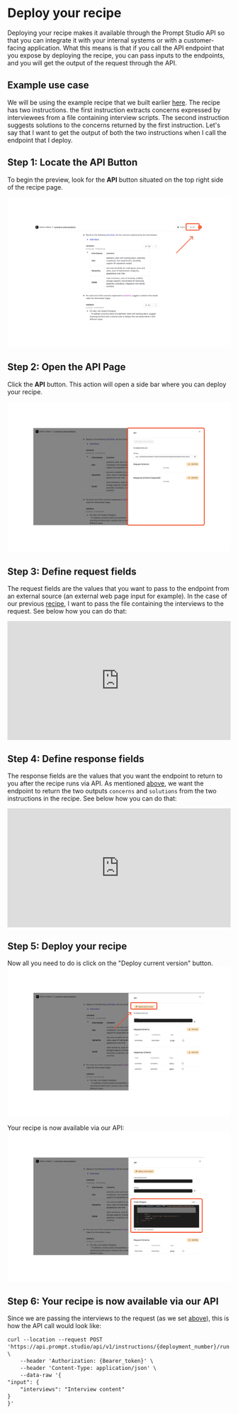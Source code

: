 # Deploy your recipe

Deploying your recipe makes it available through the Prompt Studio API so that you can integrate it with your internal systems or with a customer-facing application. 
What this means is that if you call the API endpoint that you expose by deploying the recipe, you can pass inputs to the endpoints, and you will get the output of the request through the API.

## Example use case
We will be using the example recipe that we built earlier [here](instructions#chained-instructions-in-a-recipe). The recipe has two instructions. the first instruction extracts concerns expressed by interviewees from a file containing interview scripts. The second instruction suggests solutions to the concerns returned by the first instruction. Let's say that I want to get the output of both the two instructions when I call the endpoint that I deploy.

## Step 1: Locate the API Button

To begin the preview, look for the **API** button situated on the top right side of the recipe page.

![Click on API](./images/click_on_api.png)

## Step 2: Open the API Page

Click the **API** button. This action will open a side bar where you can deploy your recipe.

![API sidebar](./images/api_sidebar.png)

## Step 3: Define request fields

The request fields are the values that you want to pass to the endpoint from an external source (an external web page input for example). In the case of our previous [recipe](instructions#chained-instructions-in-a-recipe), I want to pass the file containing the interviews to the request. See below how you can do that:

<div style="position: relative; padding-bottom: 53.22916666666667%; height: 0;"><iframe src="https://www.loom.com/embed/77c29d0683004158a09eb7bff3da0562?sid=675c6f68-82a9-4255-a61e-79d51d89743e" frameborder="0" webkitallowfullscreen mozallowfullscreen allowfullscreen style="position: absolute; top: 0; left: 0; width: 100%; height: 100%;"></iframe></div>

## Step 4: Define response fields

The response fields are the values that you want the endpoint to return to you after the recipe runs via API. As mentioned [above](#example-use-case), we want the endpoint to return the two outputs `concerns` and `solutions` from the two instructions in the recipe. See below how you can do that:

<div style="position: relative; padding-bottom: 53.22916666666667%; height: 0;"><iframe src="https://www.loom.com/embed/85491177d4a5416c978aade57bf70e3d?sid=3a9bc550-f090-484d-98c0-b05ba26afc98" frameborder="0" webkitallowfullscreen mozallowfullscreen allowfullscreen style="position: absolute; top: 0; left: 0; width: 100%; height: 100%;"></iframe></div>

## Step 5: Deploy your recipe
Now all you need to do is click on the "Deploy current version" button. 
![Click deploy](./images/click_deploy.png)

Your recipe is now available via our API:
![API available](./images/consume_deploy.png)

## Step 6: Your recipe is now available via our API
Since we are passing the interviews to the request (as we set [above](#step-3-define-request-fields)), this is how the API call would look like:

```
curl --location --request POST 'https://api.prompt.studio/api/v1/instructions/{deployment_number}/run' \
    --header 'Authorization: {Bearer_token}' \
    --header 'Content-Type: application/json' \
    --data-raw '{
"input": {
    "interviews": "Interview content"
} 
}'
```
